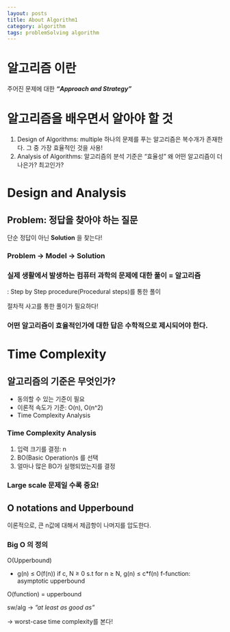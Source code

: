 ```yaml
---
layout: posts
title: About Algorithm1
category: algorithm
tags: problemSolving algorithm
---
```


# 알고리즘 이란

주어진 문제에 대한 **_“Approach and Strategy”_**

# 알고리즘을 배우면서 알아야 할 것

1. Design of Algorithms: multiple
   하나의 문제를 푸는 알고리즘은 복수개가 존재한다. 그 중 가장 효율적인 것을 사용!
2. Analysis of Algorithms: 알고리즘의 분석 기준은 “효율성”
   왜 어떤 알고리즘이 더 나은가? 최고인가?

# Design and Analysis

## Problem: 정답을 찾아야 하는 질문

단순 정답이 아닌 **Solution** 을 찾는다!

### Problem → Model → Solution

### 실제 생활에서 발생하는 컴퓨터 과학의 문제에 대한 풀이 = 알고리즘

: Step by Step procedure(Procedural steps)를 통한 풀이

절차적 사고를 통한 풀이가 필요하다!

### 어떤 알고리즘이 효율적인가에 대한 답은 수학적으로 제시되어야 한다.

# Time Complexity

## 알고리즘의 기준은 무엇인가?

- 동의할 수 있는 기준이 필요
- 이론적 속도가 기준: O(n), O(n^2)
- Time Complexity Analysis

### Time Complexity Analysis

1. 입력 크기를 결정: n
2. BO(Basic Operation)s 를 선택
3. 얼마나 많은 BO가 실행되었는지를 결정

### Large scale 문제일 수록 중요!

## O notations and Upperbound

이론적으로, 큰 n값에 대해서 제곱항이 나머지를 압도한다.

### Big O 의 정의

O(Upperbound)

- g(n) ≤ O(f(n))
  if c, N ≥ 0 s.t for n ≥ N, g(n) ≤ c\*f(n)
  f-function: asymptotic upperbound

O(function) = upperbound

sw/alg → _”at least as good as”_

→ worst-case time complexity를 본다!
